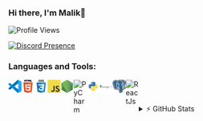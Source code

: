 ### Hi there, I'm Malik👋

![Profile Views](https://komarev.com/ghpvc/?username=Malik-4444&color=blueviolet)&nbsp;&nbsp; 

[![Discord Presence](https://lanyard-profile-readme.vercel.app/api/734176332308676638
                            )](https://discord.com/users/734176332308676638)


### Languages and Tools:

[<img align="left" alt="Visual Studio Code" width="26px" src="https://raw.githubusercontent.com/github/explore/80688e429a7d4ef2fca1e82350fe8e3517d3494d/topics/visual-studio-code/visual-studio-code.png" />][vsc]

[<img align="left" alt="HTML5" width="26px" src="https://raw.githubusercontent.com/github/explore/80688e429a7d4ef2fca1e82350fe8e3517d3494d/topics/html/html.png" />][html]
[<img align="left" alt="CSS3" width="26px" src="https://raw.githubusercontent.com/github/explore/80688e429a7d4ef2fca1e82350fe8e3517d3494d/topics/css/css.png" />][css]
[<img align="left" alt="JavaScript" width="26px" src="https://raw.githubusercontent.com/github/explore/80688e429a7d4ef2fca1e82350fe8e3517d3494d/topics/javascript/javascript.png" />][js]

[<img align="left" alt="Node.js" width="26px" src="https://raw.githubusercontent.com/github/explore/80688e429a7d4ef2fca1e82350fe8e3517d3494d/topics/nodejs/nodejs.png" />][node]
[<img align="left" alt="PyCharm" width="26px" src="https://camo.githubusercontent.com/1be7cd9dfbe9b65bafc8ce62145e18110216487476877bed331513c0029432a0/68747470733a2f2f75706c6f61642e77696b696d656469612e6f72672f77696b6970656469612f636f6d6d6f6e732f7468756d622f312f31642f5079436861726d5f49636f6e2e7376672f37363870782d5079436861726d5f49636f6e2e7376672e706e67" />][pycharm]
[<img align="left" alt="Python" width="26px" src="https://raw.githubusercontent.com/github/explore/80688e429a7d4ef2fca1e82350fe8e3517d3494d/topics/python/python.png" />][python]
[<img align="left" alt="MongoDB" width="26px" src="https://raw.githubusercontent.com/github/explore/80688e429a7d4ef2fca1e82350fe8e3517d3494d/topics/mongodb/mongodb.png" />][mongo]
[<img align="left" alt="PostgreSQL" width="26px" src="https://raw.githubusercontent.com/github/explore/80688e429a7d4ef2fca1e82350fe8e3517d3494d/topics/postgresql/postgresql.png" />][postgresql]
[<img align="left" alt="ReactJs" width="26px" src="https://img.icons8.com/color/48/000000/react-native.png" />][react]
<br />
<br />

<details>
  <summary>⚡ GitHub Stats</summary>

  <img align="left" src="https://github-readme-stats.vercel.app/api?username=Malik-4444&count_private=true&show_icons=true&theme=tokyonight"  /> 
  
 <br />

 <p><img align="left" src="https://github-readme-stats.vercel.app/api/top-langs/?username=Malik-4444&show_icons=true&theme=tokyonight" /></p>





</details>


[vsc]: https://code.visualstudio.com/
[html]: https://www.w3schools.com/html/
[css]: https://www.w3schools.com/css/default.asp
[js]: https://www.w3schools.com/js/default.asp
[node]: https://nodejs.org/en/
[mongo]: https://www.mongodb.com/en
[python]: https://www.python.org/
[pycharm]: https://www.jetbrains.com/de-de/pycharm/
[postgresql]: https://www.postgresql.org/
[react]: https://reactjs.org/
